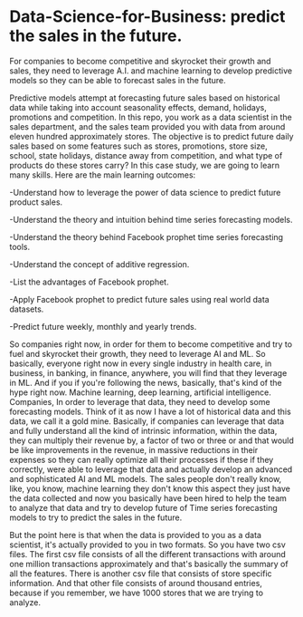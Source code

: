 # Data-Science-for-Business: predict the sales in the future. 

For companies to become competitive and skyrocket their growth and sales, they need to leverage A.I. and machine learning to develop predictive models 
so they can be able to forecast sales in the future.

Predictive models attempt at forecasting future sales based on historical data while taking into account seasonality effects, demand, holidays,
promotions and competition. In this repo, you work as a data scientist in the sales department, and the sales team provided you with data from around 
eleven hundred approximately stores. The objective is to predict future daily sales based on some features such as stores, promotions, store size, school,
state holidays, distance away from competition, and 
what type of products do these stores carry? In this case study, we are going to learn many skills. Here are the main learning outcomes:

  -Understand how to leverage the power of data science to predict future product sales.
  
  -Understand the theory and intuition behind time series forecasting models.
  
  -Understand the theory behind Facebook prophet time series forecasting tools.
  
  -Understand the concept of additive regression.
  
  -List the advantages of Facebook prophet.
  
  -Apply Facebook prophet to predict future sales using real world data datasets.
  
  -Predict future weekly, monthly and yearly trends.

So companies right now, in order for them to become competitive and try to fuel and skyrocket their growth, they need to leverage AI and ML. So basically,
everyone right now in every single industry in health care, in business, in banking, in finance, anywhere, you will find that they leverage in ML.
And if you if you're following the news, basically, that's kind of the hype right now. Machine learning, deep learning, artificial intelligence. Companies,
In order to leverage that data, they need to develop some forecasting models. Think of it as now I have a lot of historical data and this data, we call it
a gold mine. Basically, if companies can leverage that data and fully understand all the kind of intrinsic information, within the data, they can multiply
their revenue by, a factor of two or three or and that would be like improvements in the revenue, in massive reductions in their expenses so they can
really optimize all their processes if these if they correctly, were able to leverage that data and actually develop an advanced and sophisticated AI and 
ML models. The sales people don't really know, like, you know, machine learning they don't know this aspect they just have the data collected and now you
basically have been hired to help the team to analyze that data and try to develop future of Time series forecasting models to try to predict the sales in
the future.

But the point here is that when the data is provided to you as a data scientist, it's actually provided to you in two formats. So you have two csv files. The first csv file consists of all the different transactions with around one million transactions approximately and that's basically the summary of all the features. There is another csv file that consists of store specific information. And that other file consists of around thousand entries, because if you remember, we have 1000 stores that we are trying to analyze.
